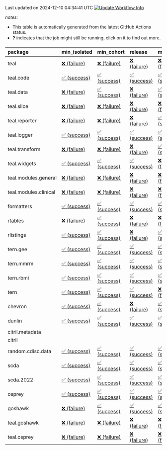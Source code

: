 Last updated on 2024-12-10 04:34:41 UTC [![Update Workflow
Info](https://github.com/averissimo/verdepcheck-status/actions/workflows/update.yaml/badge.svg)](https://github.com/averissimo/verdepcheck-status/actions/workflows/update.yaml)

*notes:*

-   This table is automatically generated from the latest GitHub Actions
    status.
-   ❓ indicates that the job might still be running, click on it to
    find out more.

<table>
<colgroup>
<col style="width: 4%" />
<col style="width: 23%" />
<col style="width: 23%" />
<col style="width: 23%" />
<col style="width: 23%" />
</colgroup>
<thead>
<tr class="header">
<th style="text-align: left;">package</th>
<th style="text-align: left;">min_isolated</th>
<th style="text-align: left;">min_cohort</th>
<th style="text-align: left;">release</th>
<th style="text-align: left;">max</th>
</tr>
</thead>
<tbody>
<tr class="odd">
<td style="text-align: left;">teal</td>
<td
style="text-align: left;"><a href="https://github.com/insightsengineering/teal/actions/runs/12218600535/job/34084286464">❌
(failure)</a></td>
<td
style="text-align: left;"><a href="https://github.com/insightsengineering/teal/actions/runs/12218600535/job/34084286389">❌
(failure)</a></td>
<td
style="text-align: left;"><a href="https://github.com/insightsengineering/teal/actions/runs/12218600535/job/34084286534">❌
(failure)</a></td>
<td
style="text-align: left;"><a href="https://github.com/insightsengineering/teal/actions/runs/12218600535/job/34084286318">❌
(failure)</a></td>
</tr>
<tr class="even">
<td style="text-align: left;">teal.code</td>
<td
style="text-align: left;"><a href="https://github.com/insightsengineering/teal.code/actions/runs/12218612619/job/34084310917">✅
(success)</a></td>
<td
style="text-align: left;"><a href="https://github.com/insightsengineering/teal.code/actions/runs/12218612619/job/34084311084">✅
(success)</a></td>
<td
style="text-align: left;"><a href="https://github.com/insightsengineering/teal.code/actions/runs/12218612619/job/34084311131">✅
(success)</a></td>
<td
style="text-align: left;"><a href="https://github.com/insightsengineering/teal.code/actions/runs/12218612619/job/34084311017">✅
(success)</a></td>
</tr>
<tr class="odd">
<td style="text-align: left;">teal.data</td>
<td
style="text-align: left;"><a href="https://github.com/insightsengineering/teal.data/actions/runs/12218603668/job/34084292738">❌
(failure)</a></td>
<td
style="text-align: left;"><a href="https://github.com/insightsengineering/teal.data/actions/runs/12218603668/job/34084292798">✅
(success)</a></td>
<td
style="text-align: left;"><a href="https://github.com/insightsengineering/teal.data/actions/runs/12218603668/job/34084292960">❌
(failure)</a></td>
<td
style="text-align: left;"><a href="https://github.com/insightsengineering/teal.data/actions/runs/12218603668/job/34084292875">✅
(success)</a></td>
</tr>
<tr class="even">
<td style="text-align: left;">teal.slice</td>
<td
style="text-align: left;"><a href="https://github.com/insightsengineering/teal.slice/actions/runs/12218609140/job/34084304308">❌
(failure)</a></td>
<td
style="text-align: left;"><a href="https://github.com/insightsengineering/teal.slice/actions/runs/12218609140/job/34084304188">❌
(failure)</a></td>
<td
style="text-align: left;"><a href="https://github.com/insightsengineering/teal.slice/actions/runs/12218609140/job/34084304372">❌
(failure)</a></td>
<td
style="text-align: left;"><a href="https://github.com/insightsengineering/teal.slice/actions/runs/12218609140/job/34084304247">❌
(failure)</a></td>
</tr>
<tr class="odd">
<td style="text-align: left;">teal.reporter</td>
<td
style="text-align: left;"><a href="https://github.com/insightsengineering/teal.reporter/actions/runs/12218605881/job/34084298098">❌
(failure)</a></td>
<td
style="text-align: left;"><a href="https://github.com/insightsengineering/teal.reporter/actions/runs/12218605881/job/34084297962">❌
(failure)</a></td>
<td
style="text-align: left;"><a href="https://github.com/insightsengineering/teal.reporter/actions/runs/12218605881/job/34084298158">❌
(failure)</a></td>
<td
style="text-align: left;"><a href="https://github.com/insightsengineering/teal.reporter/actions/runs/12218605881/job/34084298019">✅
(success)</a></td>
</tr>
<tr class="even">
<td style="text-align: left;">teal.logger</td>
<td
style="text-align: left;"><a href="https://github.com/insightsengineering/teal.logger/actions/runs/12218601555/job/34084289240">✅
(success)</a></td>
<td
style="text-align: left;"><a href="https://github.com/insightsengineering/teal.logger/actions/runs/12218601555/job/34084289104">✅
(success)</a></td>
<td
style="text-align: left;"><a href="https://github.com/insightsengineering/teal.logger/actions/runs/12218601555/job/34084289317">✅
(success)</a></td>
<td
style="text-align: left;"><a href="https://github.com/insightsengineering/teal.logger/actions/runs/12218601555/job/34084288979">✅
(success)</a></td>
</tr>
<tr class="odd">
<td style="text-align: left;">teal.transform</td>
<td
style="text-align: left;"><a href="https://github.com/insightsengineering/teal.transform/actions/runs/12218606720/job/34084299770">❌
(failure)</a></td>
<td
style="text-align: left;"><a href="https://github.com/insightsengineering/teal.transform/actions/runs/12218606720/job/34084299660">❌
(failure)</a></td>
<td
style="text-align: left;"><a href="https://github.com/insightsengineering/teal.transform/actions/runs/12218606720/job/34084299843">❌
(failure)</a></td>
<td
style="text-align: left;"><a href="https://github.com/insightsengineering/teal.transform/actions/runs/12218606720/job/34084299567">✅
(success)</a></td>
</tr>
<tr class="even">
<td style="text-align: left;">teal.widgets</td>
<td
style="text-align: left;"><a href="https://github.com/insightsengineering/teal.widgets/actions/runs/12218615888/job/34084317564">✅
(success)</a></td>
<td
style="text-align: left;"><a href="https://github.com/insightsengineering/teal.widgets/actions/runs/12218615888/job/34084317452">✅
(success)</a></td>
<td
style="text-align: left;"><a href="https://github.com/insightsengineering/teal.widgets/actions/runs/12218615888/job/34084317618">✅
(success)</a></td>
<td
style="text-align: left;"><a href="https://github.com/insightsengineering/teal.widgets/actions/runs/12218615888/job/34084317376">❌
(failure)</a></td>
</tr>
<tr class="odd">
<td style="text-align: left;">teal.modules.general</td>
<td
style="text-align: left;"><a href="https://github.com/insightsengineering/teal.modules.general/actions/runs/12218600780/job/34084287296">❌
(failure)</a></td>
<td
style="text-align: left;"><a href="https://github.com/insightsengineering/teal.modules.general/actions/runs/12218600780/job/34084287221">❌
(failure)</a></td>
<td
style="text-align: left;"><a href="https://github.com/insightsengineering/teal.modules.general/actions/runs/12218600780/job/34084287379">❌
(failure)</a></td>
<td
style="text-align: left;"><a href="https://github.com/insightsengineering/teal.modules.general/actions/runs/12218600780/job/34084287136">❌
(failure)</a></td>
</tr>
<tr class="even">
<td style="text-align: left;">teal.modules.clinical</td>
<td
style="text-align: left;"><a href="https://github.com/insightsengineering/teal.modules.clinical/actions/runs/12218611820/job/34084309620">❌
(failure)</a></td>
<td
style="text-align: left;"><a href="https://github.com/insightsengineering/teal.modules.clinical/actions/runs/12218611820/job/34084309444">❌
(failure)</a></td>
<td
style="text-align: left;"><a href="https://github.com/insightsengineering/teal.modules.clinical/actions/runs/12218611820/job/34084309702">❌
(failure)</a></td>
<td
style="text-align: left;"><a href="https://github.com/insightsengineering/teal.modules.clinical/actions/runs/12218611820/job/34084309543">❌
(failure)</a></td>
</tr>
<tr class="odd">
<td style="text-align: left;">formatters</td>
<td
style="text-align: left;"><a href="https://github.com/insightsengineering/formatters/actions/runs/12218610008/job/34084306278">✅
(success)</a></td>
<td
style="text-align: left;"><a href="https://github.com/insightsengineering/formatters/actions/runs/12218610008/job/34084306164">✅
(success)</a></td>
<td
style="text-align: left;"><a href="https://github.com/insightsengineering/formatters/actions/runs/12218610008/job/34084306351">✅
(success)</a></td>
<td
style="text-align: left;"><a href="https://github.com/insightsengineering/formatters/actions/runs/12218610008/job/34084306214">✅
(success)</a></td>
</tr>
<tr class="even">
<td style="text-align: left;">rtables</td>
<td
style="text-align: left;"><a href="https://github.com/insightsengineering/rtables/actions/runs/12218600565/job/34084286778">❌
(failure)</a></td>
<td
style="text-align: left;"><a href="https://github.com/insightsengineering/rtables/actions/runs/12218600565/job/34084286603">✅
(success)</a></td>
<td
style="text-align: left;"><a href="https://github.com/insightsengineering/rtables/actions/runs/12218600565/job/34084286849">❌
(failure)</a></td>
<td
style="text-align: left;"><a href="https://github.com/insightsengineering/rtables/actions/runs/12218600565/job/34084286674">❌
(failure)</a></td>
</tr>
<tr class="odd">
<td style="text-align: left;">rlistings</td>
<td
style="text-align: left;"><a href="https://github.com/insightsengineering/rlistings/actions/runs/12218604954/job/34084295938">✅
(success)</a></td>
<td
style="text-align: left;"><a href="https://github.com/insightsengineering/rlistings/actions/runs/12218604954/job/34084295809">✅
(success)</a></td>
<td
style="text-align: left;"><a href="https://github.com/insightsengineering/rlistings/actions/runs/12218604954/job/34084295992">❌
(failure)</a></td>
<td
style="text-align: left;"><a href="https://github.com/insightsengineering/rlistings/actions/runs/12218604954/job/34084295886">✅
(success)</a></td>
</tr>
<tr class="even">
<td style="text-align: left;">tern.gee</td>
<td
style="text-align: left;"><a href="https://github.com/insightsengineering/tern.gee/actions/runs/12218611032/job/34084308310">✅
(success)</a></td>
<td
style="text-align: left;"><a href="https://github.com/insightsengineering/tern.gee/actions/runs/12218611032/job/34084308224">✅
(success)</a></td>
<td
style="text-align: left;"><a href="https://github.com/insightsengineering/tern.gee/actions/runs/12218611032/job/34084308387">✅
(success)</a></td>
<td
style="text-align: left;"><a href="https://github.com/insightsengineering/tern.gee/actions/runs/12218611032/job/34084308132">✅
(success)</a></td>
</tr>
<tr class="odd">
<td style="text-align: left;">tern.mmrm</td>
<td
style="text-align: left;"><a href="https://github.com/insightsengineering/tern.mmrm/actions/runs/12218615650/job/34084317114">✅
(success)</a></td>
<td
style="text-align: left;"><a href="https://github.com/insightsengineering/tern.mmrm/actions/runs/12218615650/job/34084317031">✅
(success)</a></td>
<td
style="text-align: left;"><a href="https://github.com/insightsengineering/tern.mmrm/actions/runs/12218615650/job/34084317202">✅
(success)</a></td>
<td
style="text-align: left;"><a href="https://github.com/insightsengineering/tern.mmrm/actions/runs/12218615650/job/34084316937">✅
(success)</a></td>
</tr>
<tr class="even">
<td style="text-align: left;">tern.rbmi</td>
<td
style="text-align: left;"><a href="https://github.com/insightsengineering/tern.rbmi/actions/runs/12218609915/job/34084306132">✅
(success)</a></td>
<td
style="text-align: left;"><a href="https://github.com/insightsengineering/tern.rbmi/actions/runs/12218609915/job/34084306062">✅
(success)</a></td>
<td
style="text-align: left;"><a href="https://github.com/insightsengineering/tern.rbmi/actions/runs/12218609915/job/34084306197">✅
(success)</a></td>
<td
style="text-align: left;"><a href="https://github.com/insightsengineering/tern.rbmi/actions/runs/12218609915/job/34084305982">✅
(success)</a></td>
</tr>
<tr class="odd">
<td style="text-align: left;">tern</td>
<td
style="text-align: left;"><a href="https://github.com/insightsengineering/tern/actions/runs/12218605803/job/34084298043">✅
(success)</a></td>
<td
style="text-align: left;"><a href="https://github.com/insightsengineering/tern/actions/runs/12218605803/job/34084297866">✅
(success)</a></td>
<td
style="text-align: left;"><a href="https://github.com/insightsengineering/tern/actions/runs/12218605803/job/34084298104">✅
(success)</a></td>
<td
style="text-align: left;"><a href="https://github.com/insightsengineering/tern/actions/runs/12218605803/job/34084297951">❌
(failure)</a></td>
</tr>
<tr class="even">
<td style="text-align: left;">chevron</td>
<td
style="text-align: left;"><a href="https://github.com/insightsengineering/chevron/actions/runs/12218611925/job/34084309843">✅
(success)</a></td>
<td
style="text-align: left;"><a href="https://github.com/insightsengineering/chevron/actions/runs/12218611925/job/34084309742">✅
(success)</a></td>
<td
style="text-align: left;"><a href="https://github.com/insightsengineering/chevron/actions/runs/12218611925/job/34084309992">❌
(failure)</a></td>
<td
style="text-align: left;"><a href="https://github.com/insightsengineering/chevron/actions/runs/12218611925/job/34084309644">✅
(success)</a></td>
</tr>
<tr class="odd">
<td style="text-align: left;">dunlin</td>
<td
style="text-align: left;"><a href="https://github.com/insightsengineering/dunlin/actions/runs/12218611599/job/34084309318">✅
(success)</a></td>
<td
style="text-align: left;"><a href="https://github.com/insightsengineering/dunlin/actions/runs/12218611599/job/34084309162">✅
(success)</a></td>
<td
style="text-align: left;"><a href="https://github.com/insightsengineering/dunlin/actions/runs/12218611599/job/34084309407">✅
(success)</a></td>
<td
style="text-align: left;"><a href="https://github.com/insightsengineering/dunlin/actions/runs/12218611599/job/34084309237">✅
(success)</a></td>
</tr>
<tr class="even">
<td style="text-align: left;">citril.metadata</td>
<td style="text-align: left;"></td>
<td style="text-align: left;"></td>
<td style="text-align: left;"></td>
<td style="text-align: left;"></td>
</tr>
<tr class="odd">
<td style="text-align: left;">citril</td>
<td style="text-align: left;"></td>
<td style="text-align: left;"></td>
<td style="text-align: left;"></td>
<td style="text-align: left;"></td>
</tr>
<tr class="even">
<td style="text-align: left;">random.cdisc.data</td>
<td
style="text-align: left;"><a href="https://github.com/insightsengineering/random.cdisc.data/actions/runs/12218609345/job/34084304783">✅
(success)</a></td>
<td
style="text-align: left;"><a href="https://github.com/insightsengineering/random.cdisc.data/actions/runs/12218609345/job/34084304929">✅
(success)</a></td>
<td
style="text-align: left;"><a href="https://github.com/insightsengineering/random.cdisc.data/actions/runs/12218609345/job/34084304727">✅
(success)</a></td>
<td
style="text-align: left;"><a href="https://github.com/insightsengineering/random.cdisc.data/actions/runs/12218609345/job/34084304852">✅
(success)</a></td>
</tr>
<tr class="odd">
<td style="text-align: left;">scda</td>
<td
style="text-align: left;"><a href="https://github.com/insightsengineering/scda/actions/runs/10437595381/job/28903950666">✅
(success)</a></td>
<td
style="text-align: left;"><a href="https://github.com/insightsengineering/scda/actions/runs/10437595381/job/28903950617">✅
(success)</a></td>
<td
style="text-align: left;"><a href="https://github.com/insightsengineering/scda/actions/runs/10437595381/job/28903950725">✅
(success)</a></td>
<td
style="text-align: left;"><a href="https://github.com/insightsengineering/scda/actions/runs/10437595381/job/28903950525">✅
(success)</a></td>
</tr>
<tr class="even">
<td style="text-align: left;">scda.2022</td>
<td
style="text-align: left;"><a href="https://github.com/insightsengineering/scda.2022/actions/runs/10336794308/job/28612920887">✅
(success)</a></td>
<td
style="text-align: left;"><a href="https://github.com/insightsengineering/scda.2022/actions/runs/10336794308/job/28612920603">✅
(success)</a></td>
<td
style="text-align: left;"><a href="https://github.com/insightsengineering/scda.2022/actions/runs/10336794308/job/28612920985">✅
(success)</a></td>
<td
style="text-align: left;"><a href="https://github.com/insightsengineering/scda.2022/actions/runs/10336794308/job/28612920798">✅
(success)</a></td>
</tr>
<tr class="odd">
<td style="text-align: left;">osprey</td>
<td
style="text-align: left;"><a href="https://github.com/insightsengineering/osprey/actions/runs/12218614116/job/34084314389">✅
(success)</a></td>
<td
style="text-align: left;"><a href="https://github.com/insightsengineering/osprey/actions/runs/12218614116/job/34084314327">✅
(success)</a></td>
<td
style="text-align: left;"><a href="https://github.com/insightsengineering/osprey/actions/runs/12218614116/job/34084314447">✅
(success)</a></td>
<td
style="text-align: left;"><a href="https://github.com/insightsengineering/osprey/actions/runs/12218614116/job/34084314252">✅
(success)</a></td>
</tr>
<tr class="even">
<td style="text-align: left;">goshawk</td>
<td
style="text-align: left;"><a href="https://github.com/insightsengineering/goshawk/actions/runs/12218609888/job/34084305886">❌
(failure)</a></td>
<td
style="text-align: left;"><a href="https://github.com/insightsengineering/goshawk/actions/runs/12218609888/job/34084305932">✅
(success)</a></td>
<td
style="text-align: left;"><a href="https://github.com/insightsengineering/goshawk/actions/runs/12218609888/job/34084305995">✅
(success)</a></td>
<td
style="text-align: left;"><a href="https://github.com/insightsengineering/goshawk/actions/runs/12218609888/job/34084305830">✅
(success)</a></td>
</tr>
<tr class="odd">
<td style="text-align: left;">teal.goshawk</td>
<td
style="text-align: left;"><a href="https://github.com/insightsengineering/teal.goshawk/actions/runs/12218609132/job/34084304279">❌
(failure)</a></td>
<td
style="text-align: left;"><a href="https://github.com/insightsengineering/teal.goshawk/actions/runs/12218609132/job/34084304220">❌
(failure)</a></td>
<td
style="text-align: left;"><a href="https://github.com/insightsengineering/teal.goshawk/actions/runs/12218609132/job/34084304358">❌
(failure)</a></td>
<td
style="text-align: left;"><a href="https://github.com/insightsengineering/teal.goshawk/actions/runs/12218609132/job/34084304171">❌
(failure)</a></td>
</tr>
<tr class="even">
<td style="text-align: left;">teal.osprey</td>
<td
style="text-align: left;"><a href="https://github.com/insightsengineering/teal.osprey/actions/runs/12218613252/job/34084312378">❌
(failure)</a></td>
<td
style="text-align: left;"><a href="https://github.com/insightsengineering/teal.osprey/actions/runs/12218613252/job/34084312249">❌
(failure)</a></td>
<td
style="text-align: left;"><a href="https://github.com/insightsengineering/teal.osprey/actions/runs/12218613252/job/34084312438">❌
(failure)</a></td>
<td
style="text-align: left;"><a href="https://github.com/insightsengineering/teal.osprey/actions/runs/12218613252/job/34084312310">❌
(failure)</a></td>
</tr>
</tbody>
</table>
